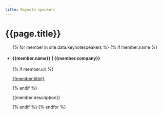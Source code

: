 ```yaml
---
title: Keynote speakers
---
```

# {{page.title}}

<div class="keynote-full">
	<ul>
	{% for member in site.data.keynotespeakers %}
		{% if member.name %}
		<li>
			<div style="background-image: url(/assets/images/keynotes/{{member.image | default: 'owasp_logo.png'}});{{member.style}};"></div>
			<h4><strong>{{member.name}}</strong> | {{member.company}}</h4>
			{% if member.uri %}<p><a href="{{member.uri}}">{{member.title}}</a></p>{% endif %}
			<p>
				{{member.description}}
			</p>
		</li>
		{% endif %}
	{% endfor %}
	</ul>
</div>